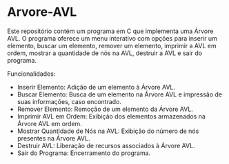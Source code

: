 # Arvore-AVL
Este repositório contém um programa em C que implementa uma Árvore AVL. O programa oferece um menu interativo com opções para inserir um elemento, buscar um elemento, remover um elemento, imprimir a AVL em ordem, mostrar a quantidade de nós na AVL, destruir a AVL e sair do programa.

  Funcionalidades:
- Inserir Elemento: Adição de um elemento à Árvore AVL.
- Buscar Elemento: Busca de um elemento na Árvore AVL e impressão de suas informações, caso encontrado.
- Remover Elemento: Remoção de um elemento da Árvore AVL.
- Imprimir AVL em Ordem: Exibição dos elementos armazenados na Árvore AVL em ordem.
- Mostrar Quantidade de Nós na AVL: Exibição do número de nós presentes na Árvore AVL.
- Destruir AVL: Liberação de recursos associados à Árvore AVL.
- Sair do Programa: Encerramento do programa.

